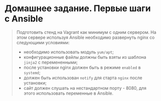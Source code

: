 # Домашнее задание. Первые шаги с Ansible

> Подготовить стенд на Vagrant как минимум с одним сервером. На этом сервере используя Ansible необходимо развернуть nginx со следующими условиями:
> 
> * необходимо использовать модуль `yum/apt`;
> * конфигурационные файлы должны быть взяты из шаблона `jinja2` с перемененными;
> * после установки nginx должен быть в режиме `enabled` в `systemd`;
> * должен быть использован `notify` для старта `nginx` после установки;
> * сайт должен слушать на нестандартном порту - 8080, для этого использовать переменные в Ansible.
